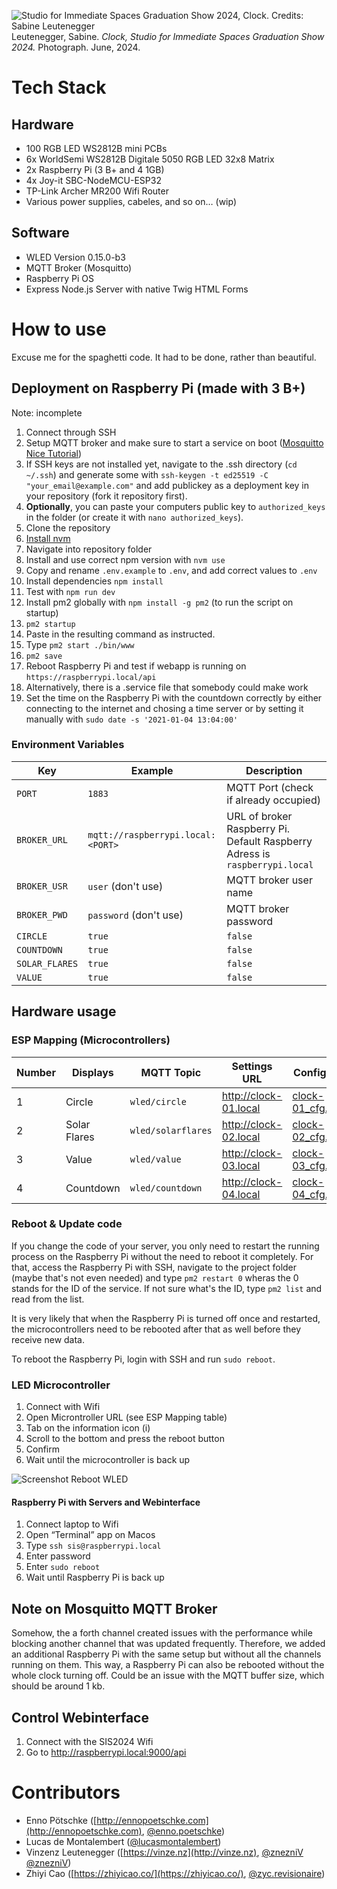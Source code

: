 ![Studio for Immediate Spaces Graduation Show 2024, Clock. Credits: Sabine Leutenegger](doc/clock.jpg)
Leutenegger, Sabine. *Clock, Studio for Immediate Spaces Graduation Show 2024.* Photograph. June, 2024.

# Tech Stack
## Hardware
- 100 RGB LED WS2812B mini PCBs
- 6x WorldSemi WS2812B Digitale 5050 RGB LED 32x8 Matrix
- 2x Raspberry Pi (3 B+ and 4 1GB)
- 4x Joy-it SBC-NodeMCU-ESP32
- TP-Link Archer MR200 Wifi Router
- Various power supplies, cabeles, and so on… (wip)

## Software
- WLED Version 0.15.0-b3
- MQTT Broker (Mosquitto)
- Raspberry Pi OS
- Express Node.js Server with native Twig HTML Forms

# How to use
Excuse me for the spaghetti code. It had to be done, rather than beautiful.

## Deployment on Raspberry Pi (made with 3 B+)
Note: incomplete

1. Connect through SSH
2. Setup MQTT broker and make sure to start a service on boot ([Mosquitto](https://mosquitto.org/download/) [Nice Tutorial](https://randomnerdtutorials.com/how-to-install-mosquitto-broker-on-Raspberry-pi/))
2. If SSH keys are not installed yet, navigate to the .ssh directory (`cd ~/.ssh`) and generate some with `ssh-keygen -t ed25519 -C "your_email@example.com"` and add publickey as a deployment key in your repository (fork it repository first).
3. **Optionally**, you can paste your computers public key to `authorized_keys` in the folder (or create it with `nano authorized_keys`).
3. Clone the repository
4. [Install nvm](https://www.jemrf.com/pages/how-to-install-nvm-and-node-js-on-raspberry-pi)
5. Navigate into repository folder
6. Install and use correct npm version with `nvm use`
7. Copy and rename `.env.example` to `.env`, and add correct values to `.env`
8. Install dependencies `npm install`
9. Test with `npm run dev`
10. Install pm2 globally with `npm install -g pm2` (to run the script on startup)
11. `pm2 startup`
12. Paste in the resulting command as instructed.
13. Type `pm2 start ./bin/www`
14. `pm2 save`
15. Reboot Raspberry Pi and test if webapp is running on `https://raspberrypi.local/api`
16. Alternatively, there is a .service file that somebody could make work
17. Set the time on the Raspberry Pi with the countdown correctly by either connecting to the internet and chosing a time server or by setting it manually with `sudo date -s '2021-01-04 13:04:00'`

### Environment Variables
| Key | Example | Description |
| --- | --- | ---|
| `PORT` | `1883` |  MQTT Port (check if already occupied) |
| `BROKER_URL` | `mqtt://raspberrypi.local:<PORT>` |  URL of broker Raspberry Pi. Default Raspberry Adress is `raspberrypi.local`|
| `BROKER_USR` | `user` (don't use) | MQTT broker user name |
| `BROKER_PWD` | `password` (don't use) | MQTT broker password | 
| `CIRCLE` | `true` | `false` | Turn on publishing on circle channel |
| `COUNTDOWN` | `true` | `false` | Turn on publishing on circle channel |
| `SOLAR_FLARES` | `true` | `false` | Turn on publishing on circle channel |
| `VALUE` | `true` | `false` | Turn on publishing on circle channel |

## Hardware usage

### ESP Mapping (Microcontrollers)
| Number | Displays | MQTT Topic | Settings URL | Config File |
| --- | --- | --- | --- | --- |
| 1 | Circle | `wled/circle` | http://clock-01.local | [clock-01_cfg.json](wledconfigs/clock-01_cfg.json) |
| 2 | Solar Flares | `wled/solarflares` | http://clock-02.local | [clock-02_cfg.json](wledconfigs/clock-02_cfg.json) |
| 3 | Value | `wled/value` | http://clock-03.local | [clock-03_cfg.json](wledconfigs/clock-03_cfg.json) |
| 4 | Countdown | `wled/countdown` | http://clock-04.local | [clock-04_cfg.json](wledconfigs/clock-04_cfg.json) |

### Reboot & Update code

If you change the code of your server, you only need to restart the running process on the Raspberry Pi without the need to reboot it completely. For that, access the Raspberry Pi with SSH, navigate to the project folder (maybe that's not even needed) and type `pm2 restart 0` wheras the 0 stands for the ID of the service. If not sure what's the ID, type `pm2 list` and read from the list.

It is very likely that when the Raspberry Pi is turned off once and restarted, the microcontrollers need to be rebooted after that as well before they receive new data.

To reboot the Raspberry Pi, login with SSH and run `sudo reboot`.

### LED Microcontroller

1. Connect with Wifi
2. Open Microntroller URL (see ESP Mapping table)
3. Tab on the information icon (i)
4. Scroll to the bottom and press the reboot button
5. Confirm
6. Wait until the microcontroller is back up

![Screenshot Reboot WLED](doc/reboot_wled.jpeg)

#### Raspberry Pi with Servers and Webinterface

1. Connect laptop to Wifi
2. Open “Terminal” app on Macos
3. Type `ssh sis@raspberrypi.local`
4. Enter password
5. Enter `sudo reboot`
6. Wait until Raspberry Pi is back up

## Note on Mosquitto MQTT Broker
Somehow, the a forth channel created issues with the performance while blocking another channel that was updated frequently. Therefore, we added an additional Raspberry Pi with the same setup but without all the channels running on them. This way, a Raspberry Pi can also be rebooted without the whole clock turning off.
Could be an issue with the MQTT buffer size, which should be around 1 kb.

## Control Webinterface
1. Connect with the SIS2024 Wifi
2. Go to http://raspberrypi.local:9000/api

# Contributors
- Enno Pötschke ([http://ennopoetschke.com](http://ennopoetschke.com), [@enno.poetschke](https://www.instagram.com/enno.poetschke/))
- Lucas de Montalembert ([@lucasmontalembert](https://www.instagram.com/lucasmontalembert/))
- Vinzenz Leutenegger ([https://vinze.nz](http://vinze.nz), [@znezniV](https://github.com/znezniV) [@znezniV](https://www.instagram.com/znezniv/))
- Zhiyi Cao ([https://zhiyicao.co/](https://zhiyicao.co/), [@zyc.revisionaire](https://www.instagram.com/zyc.revisionaire/))

